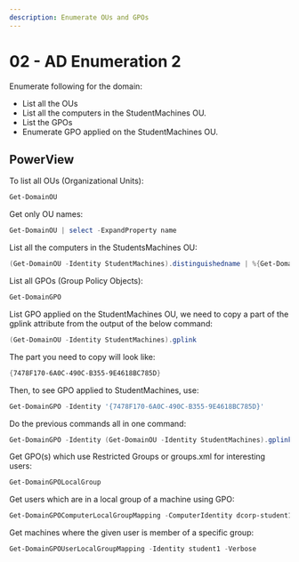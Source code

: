 ```yaml
---
description: Enumerate OUs and GPOs
---
```


# 02 - AD Enumeration 2

Enumerate following for the domain:

* List all the OUs
* List all the computers in the StudentMachines OU.
* List the GPOs
* Enumerate GPO applied on the StudentMachines OU.

## PowerView

To list all OUs (Organizational Units):

```powershell
Get-DomainOU
```

Get only OU names:

```powershell
Get-DomainOU | select -ExpandProperty name
```

List all the computers in the StudentsMachines OU:

```powershell
(Get-DomainOU -Identity StudentMachines).distinguishedname | %{Get-DomainComputer -SearchBase $_} | select name
```

List all GPOs (Group Policy Objects):

```powershell
Get-DomainGPO
```

List GPO applied on the StudentMachines OU, we need to copy a part of the gplink attribute from the output of the below command:

```powershell
(Get-DomainOU -Identity StudentMachines).gplink
```

The part you need to copy will look like:

```powershell
{7478F170-6A0C-490C-B355-9E4618BC785D}
```

Then, to see GPO applied to StudentMachines, use:

```powershell
Get-DomainGPO -Identity '{7478F170-6A0C-490C-B355-9E4618BC785D}'
```

Do the previous commands all in one command:

```powershell
Get-DomainGPO -Identity (Get-DomainOU -Identity StudentMachines).gplink.substring(11,(Get-DomainOU -Identity StudentMachines).gplink.length-72)
```

Get GPO(s) which use Restricted Groups or groups.xml for interesting users:

```powershell
Get-DomainGPOLocalGroup
```

Get users which are in a local group of a machine using GPO:

```powershell
Get-DomainGPOComputerLocalGroupMapping -ComputerIdentity dcorp-student1
```

Get machines where the given user is member of a specific group:

```powershell
Get-DomainGPOUserLocalGroupMapping -Identity student1 -Verbose
```
